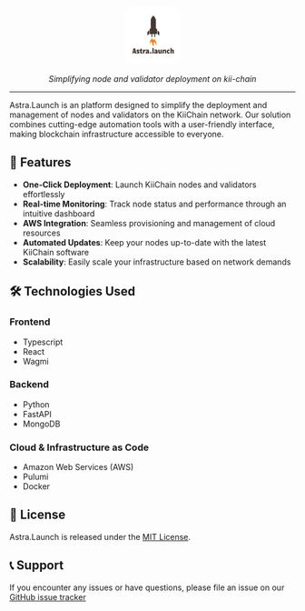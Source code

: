 <div align="center">

<!-- # Astra.Launch -->
<img src="frontend/assets/logo.jpeg" alt="Astra.Launch Logo" width="100" height="100" style="border-radius:20px">

*Simplifying node and validator deployment on kii-chain*

</div>

---

Astra.Launch is an platform designed to simplify the deployment and management of nodes and validators on the KiiChain network. Our solution combines cutting-edge automation tools with a user-friendly interface, making blockchain infrastructure accessible to everyone.

## 🚀 Features

- **One-Click Deployment**: Launch KiiChain nodes and validators effortlessly
- **Real-time Monitoring**: Track node status and performance through an intuitive dashboard
- **AWS Integration**: Seamless provisioning and management of cloud resources
- **Automated Updates**: Keep your nodes up-to-date with the latest KiiChain software
- **Scalability**: Easily scale your infrastructure based on network demands

## 🛠️ Technologies Used

### Frontend
- Typescript
- React
- Wagmi

### Backend
- Python
- FastAPI
- MongoDB

### Cloud & Infrastructure as Code
- Amazon Web Services (AWS)
- Pulumi
- Docker

## 📄 License

Astra.Launch is released under the [MIT License](LICENSE).

## 📞 Support

If you encounter any issues or have questions, please file an issue on our [GitHub issue tracker](https://github.com/Tee-py/astra.launch/issues)
